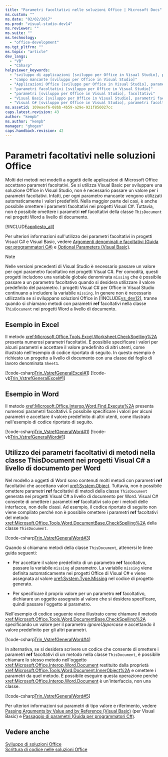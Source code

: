 ```yaml
---
title: "Parametri facoltativi nelle soluzioni Office | Microsoft Docs"
ms.custom: ""
ms.date: "02/02/2017"
ms.prod: "visual-studio-dev14"
ms.reviewer: ""
ms.suite: ""
ms.technology: 
  - "office-development"
ms.tgt_pltfrm: ""
ms.topic: "article"
dev_langs: 
  - "VB"
  - "CSharp"
helpviewer_keywords: 
  - "sviluppo di applicazioni [sviluppo per Office in Visual Studio], parametri facoltativi"
  - "campo mancante [sviluppo per Office in Visual Studio]"
  - "Applicazioni Office [sviluppo per Office in Visual Studio], parametri facoltativi"
  - "parametri facoltativi [sviluppo per Office in Visual Studio]"
  - "parametri [sviluppo per Office in Visual Studio], facoltativi"
  - "Visual Basic [sviluppo per Office in Visual Studio], parametri facoltativi"
  - "Visual C# [sviluppo per Office in Visual Studio], parametri facoltativi"
ms.assetid: 109eaef6-08bb-4b59-a29e-921f856027cc
caps.latest.revision: 43
author: "kempb"
ms.author: "kempb"
manager: "ghogen"
caps.handback.revision: 42
---
```

# Parametri facoltativi nelle soluzioni Office
  Molti dei metodi nei modelli a oggetti delle applicazioni di Microsoft Office accettano parametri facoltativi.  Se si utilizza Visual Basic per sviluppare una soluzione Office in Visual Studio, non è necessario passare un valore per i parametri facoltativi. Infatti, per ogni parametro mancante vengono utilizzati automaticamente i valori predefiniti.  Nella maggior parte dei casi, è anche possibile omettere i parametri facoltativi nei progetti Visual C\#. Tuttavia, non è possibile omettere i parametri **ref** facoltativi della classe `ThisDocument` nei progetti Word a livello di documento.  
  
 [!INCLUDE[appliesto_all](../vsto/includes/appliesto-all-md.md)]  
  
 Per ulteriori informazioni sull'utilizzo dei parametri facoltativi in progetti Visual C\# e Visual Basic, vedere [Argomenti denominati e facoltativi &#40;Guida per programmatori C&#35;&#41;](/dotnet/csharp/programming-guide/classes-and-structs/named-and-optional-arguments) e [Optional Parameters &#40;Visual Basic&#41;](/dotnet/visual-basic/programming-guide/language-features/procedures/optional-parameters).  
  
> [!NOTE]  
>  Nelle versioni precedenti di Visual Studio è necessario passare un valore per ogni parametro facoltativo nei progetti Visual C\#.  Per comodità, questi progetti includono una variabile globale denominata `missing` che è possibile passare a un parametro facoltativo quando si desidera utilizzare il valore predefinito del parametro.  I progetti Visual C\# per Office in Visual Studio continuano a includere la variabile `missing`. In genere non è necessario utilizzarla se si sviluppano soluzioni Office in [!INCLUDE[vs_dev12](../vsto/includes/vs-dev12-md.md)], tranne quando si chiamano metodi con parametri **ref** facoltativi nella classe `ThisDocument` nei progetti Word a livello di documento.  
  
## Esempio in Excel  
 Il metodo <xref:Microsoft.Office.Tools.Excel.Worksheet.CheckSpelling%2A> presenta numerosi parametri facoltativi.  È possibile specificare i valori per alcuni parametri e accettare il valore predefinito di altri utenti, come illustrato nell'esempio di codice riportato di seguito.  In questo esempio è richiesto un progetto a livello di documento con una classe del foglio di lavoro denominata `Sheet1`.  
  
 [!code-csharp[Trin_VstrefGeneralExcel#1](../snippets/csharp/VS_Snippets_OfficeSP/Trin_VstrefGeneralExcel/CS/Sheet1.cs#1)]
 [!code-vb[Trin_VstrefGeneralExcel#1](../snippets/visualbasic/VS_Snippets_OfficeSP/Trin_VstrefGeneralExcel/VB/Sheet1.vb#1)]  
  
## Esempio in Word  
 Il metodo <xref:Microsoft.Office.Interop.Word.Find.Execute%2A> presenta numerosi parametri facoltativi.  È possibile specificare i valori per alcuni parametri e accettare il valore predefinito di altri utenti, come illustrato nell'esempio di codice riportato di seguito.  
  
 [!code-csharp[Trin_VstrefGeneralWord#1](../snippets/csharp/VS_Snippets_OfficeSP/Trin_VstrefGeneralWord/CS/ThisDocument.cs#1)]
 [!code-vb[Trin_VstrefGeneralWord#1](../snippets/visualbasic/VS_Snippets_OfficeSP/Trin_VstrefGeneralWord/VB/ThisDocument.vb#1)]  
  
## Utilizzo dei parametri facoltativi di metodi nella classe ThisDocument nei progetti Visual C\# a livello di documento per Word  
 Nel modello a oggetti di Word sono contenuti molti metodi con parametri **ref** facoltativi che accettano valori <xref:System.Object>.  Tuttavia, non è possibile omettere parametri **ref** facoltativi di metodi della classe `ThisDocument` generata nei progetti Visual C\# a livello di documento per Word.  Visual C\# consente di omettere i parametri **ref** facoltativi solo per i metodi delle interfacce, non delle classi.  Ad esempio, il codice riportato di seguito non viene compilato perché non è possibile omettere i parametri **ref** facoltativi del metodo <xref:Microsoft.Office.Tools.Word.DocumentBase.CheckSpelling%2A> della classe `ThisDocument`.  
  
 [!code-csharp[Trin_VstrefGeneralWord#3](../snippets/csharp/VS_Snippets_OfficeSP/Trin_VstrefGeneralWord/CS/ThisDocument.cs#3)]  
  
 Quando si chiamano metodi della classe `ThisDocument`, attenersi le linee guida seguenti:  
  
-   Per accettare il valore predefinito di un parametro **ref** facoltativo, passare la variabile `missing` al parametro.  La variabile `missing` viene definita automaticamente nei progetti Office di Visual C\# e viene assegnata al valore <xref:System.Type.Missing> nel codice di progetto generato.  
  
-   Per specificare il proprio valore per un parametro **ref** facoltativo, dichiarare un oggetto assegnato al valore che si desidera specificare, quindi passare l'oggetto al parametro.  
  
 Nell'esempio di codice seguente viene illustrato come chiamare il metodo <xref:Microsoft.Office.Tools.Word.DocumentBase.CheckSpelling%2A> specificando un valore per il parametro *ignoreUppercase* e accettando il valore predefinito per gli altri parametri.  
  
 [!code-csharp[Trin_VstrefGeneralWord#4](../snippets/csharp/VS_Snippets_OfficeSP/Trin_VstrefGeneralWord/CS/ThisDocument.cs#4)]  
  
 In alternativa, se si desidera scrivere un codice che consente di omettere i parametri **ref** facoltativi di un metodo nella classe `ThisDocument`, è possibile chiamare lo stesso metodo nell'oggetto <xref:Microsoft.Office.Interop.Word.Document> restituito dalla proprietà <xref:Microsoft.Office.Tools.Word.Document.InnerObject%2A> e omettere i parametri da quel metodo.  È possibile eseguire questa operazione perché <xref:Microsoft.Office.Interop.Word.Document> è un'interfaccia, non una classe.  
  
 [!code-csharp[Trin_VstrefGeneralWord#5](../snippets/csharp/VS_Snippets_OfficeSP/Trin_VstrefGeneralWord/CS/ThisDocument.cs#5)]  
  
 Per ulteriori informazioni sui parametri di tipo valore e riferimento, vedere [Passing Arguments by Value and by Reference &#40;Visual Basic&#41;](/dotnet/visual-basic/programming-guide/language-features/procedures/passing-arguments-by-value-and-by-reference) \(per Visual Basic\) e [Passaggio di parametri &#40;Guida per programmatori C&#35;&#41;](/dotnet/csharp/programming-guide/classes-and-structs/passing-parameters).  
  
## Vedere anche  
 [Sviluppo di soluzioni Office](../vsto/developing-office-solutions.md)   
 [Scrittura di codice nelle soluzioni Office](../vsto/writing-code-in-office-solutions.md)  
  
  